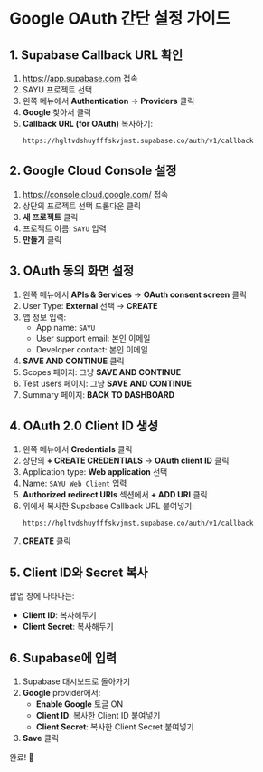 # Google OAuth 간단 설정 가이드

## 1. Supabase Callback URL 확인
1. https://app.supabase.com 접속
2. SAYU 프로젝트 선택
3. 왼쪽 메뉴에서 **Authentication** → **Providers** 클릭
4. **Google** 찾아서 클릭
5. **Callback URL (for OAuth)** 복사하기:
   ```
   https://hgltvdshuyfffskvjmst.supabase.co/auth/v1/callback
   ```

## 2. Google Cloud Console 설정
1. https://console.cloud.google.com/ 접속
2. 상단의 프로젝트 선택 드롭다운 클릭
3. **새 프로젝트** 클릭
4. 프로젝트 이름: `SAYU` 입력
5. **만들기** 클릭

## 3. OAuth 동의 화면 설정
1. 왼쪽 메뉴에서 **APIs & Services** → **OAuth consent screen** 클릭
2. User Type: **External** 선택 → **CREATE**
3. 앱 정보 입력:
   - App name: `SAYU`
   - User support email: 본인 이메일
   - Developer contact: 본인 이메일
4. **SAVE AND CONTINUE** 클릭
5. Scopes 페이지: 그냥 **SAVE AND CONTINUE**
6. Test users 페이지: 그냥 **SAVE AND CONTINUE**
7. Summary 페이지: **BACK TO DASHBOARD**

## 4. OAuth 2.0 Client ID 생성
1. 왼쪽 메뉴에서 **Credentials** 클릭
2. 상단의 **+ CREATE CREDENTIALS** → **OAuth client ID** 클릭
3. Application type: **Web application** 선택
4. Name: `SAYU Web Client` 입력
5. **Authorized redirect URIs** 섹션에서 **+ ADD URI** 클릭
6. 위에서 복사한 Supabase Callback URL 붙여넣기:
   ```
   https://hgltvdshuyfffskvjmst.supabase.co/auth/v1/callback
   ```
7. **CREATE** 클릭

## 5. Client ID와 Secret 복사
팝업 창에 나타나는:
- **Client ID**: 복사해두기
- **Client Secret**: 복사해두기

## 6. Supabase에 입력
1. Supabase 대시보드로 돌아가기
2. **Google** provider에서:
   - **Enable Google** 토글 ON
   - **Client ID**: 복사한 Client ID 붙여넣기
   - **Client Secret**: 복사한 Client Secret 붙여넣기
3. **Save** 클릭

완료! 🎉